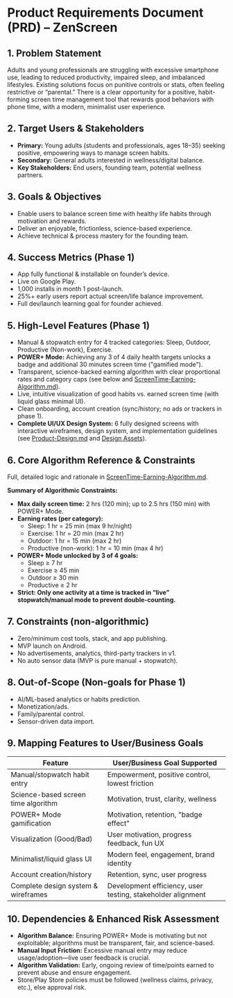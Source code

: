 # Product Requirements Document (PRD) – ZenScreen

## 1. Problem Statement
Adults and young professionals are struggling with excessive smartphone use, leading to reduced productivity, impaired sleep, and imbalanced lifestyles. Existing solutions focus on punitive controls or stats, often feeling restrictive or “parental.” There is a clear opportunity for a positive, habit-forming screen time management tool that rewards good behaviors with phone time, with a modern, minimalist user experience.

## 2. Target Users & Stakeholders
- **Primary:** Young adults (students and professionals, ages 18–35) seeking positive, empowering ways to manage screen habits.
- **Secondary:** General adults interested in wellness/digital balance.
- **Key Stakeholders:** End users, founding team, potential wellness partners.

## 3. Goals & Objectives
- Enable users to balance screen time with healthy life habits through motivation and rewards.
- Deliver an enjoyable, frictionless, science-based experience.
- Achieve technical & process mastery for the founding team.

## 4. Success Metrics (Phase 1)
- App fully functional & installable on founder’s device.
- Live on Google Play.
- 1,000 installs in month 1 post-launch.
- 25%+ early users report actual screen/life balance improvement.
- Full dev/launch learning goal for founder achieved.

## 5. High-Level Features (Phase 1)
- Manual & stopwatch entry for 4 tracked categories: Sleep, Outdoor, Productive (Non-work), Exercise.
- **POWER+ Mode:** Achieving any 3 of 4 daily health targets unlocks a badge and additional 30 minutes screen time ("gamified mode").
- Transparent, science-backed earning algorithm with clear proportional rates and category caps (see below and [ScreenTime-Earning-Algorithm.md](./ScreenTime-Earning-Algorithm.md)).
- Live, intuitive visualization of good habits vs. earned screen time (with liquid glass minimal UI).
- Clean onboarding, account creation (sync/history; no ads or trackers in phase 1).
- **Complete UI/UX Design System:** 6 fully designed screens with interactive wireframes, design system, and implementation guidelines (see [Product-Design.md](./Product-Design.md) and [Design Assets](../designs/README.md)).

## 6. Core Algorithm Reference & Constraints
Full, detailed logic and rationale in [ScreenTime-Earning-Algorithm.md](./memory-bank/ScreenTime-Earning-Algorithm.md).

**Summary of Algorithmic Constraints:**
- **Max daily screen time:** 2 hrs (120 min); up to 2.5 hrs (150 min) with POWER+ Mode.
- **Earning rates (per category):**  
  - Sleep: 1 hr = 25 min (max 9 hr/night)
  - Exercise: 1 hr = 20 min (max 2 hr)
  - Outdoor: 1 hr = 15 min (max 2 hr)
  - Productive (non-work): 1 hr = 10 min (max 4 hr)
- **POWER+ Mode unlocked by 3 of 4 goals:**
  - Sleep ≥ 7 hr
  - Exercise ≥ 45 min
  - Outdoor ≥ 30 min
  - Productive ≥ 2 hr
- **Strict: Only one activity at a time is tracked in “live” stopwatch/manual mode to prevent double-counting.**

## 7. Constraints (non-algorithmic)
- Zero/minimum cost tools, stack, and app publishing.
- MVP launch on Android.
- No advertisements, analytics, third-party trackers in v1.
- No auto sensor data (MVP is pure manual + stopwatch).

## 8. Out-of-Scope (Non-goals for Phase 1)
- AI/ML-based analytics or habits prediction.
- Monetization/ads.
- Family/parental control.
- Sensor-driven data import.

## 9. Mapping Features to User/Business Goals

| Feature                                  | User/Business Goal Supported                              |
|-------------------------------------------|-----------------------------------------------------------|
| Manual/stopwatch habit entry              | Empowerment, positive control, lowest friction            |
| Science-based screen time algorithm       | Motivation, trust, clarity, wellness                      |
| POWER+ Mode gamification                  | Motivation, retention, "badge effect"                     |
| Visualization (Good/Bad)                  | User motivation, progress feedback, fun UX                |
| Minimalist/liquid glass UI                | Modern feel, engagement, brand identity                   |
| Account creation/history                  | Retention, sync, user progress                            |
| Complete design system & wireframes       | Development efficiency, user testing, stakeholder alignment |

## 10. Dependencies & Enhanced Risk Assessment
- **Algorithm Balance:** Ensuring POWER+ Mode is motivating but not exploitable; algorithms must be transparent, fair, and science-based.
- **Manual Input Friction:** Excessive manual entry may reduce usage/adoption—live user feedback is crucial.
- **Algorithm Validation:** Early, ongoing review of time/points earned to prevent abuse and ensure engagement.
- Store/Play Store policies must be followed (wellness claims, privacy, etc.), else approval risk.
